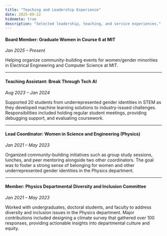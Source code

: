 ```yaml
---
title: "Teaching and Leadership Experience"
date: 2025-09-22
hidemeta: true
description: "Selected leadership, teaching, and service experiences."
---
```


#### Board Member: Graduate Women in Course 6 at MIT 
*Jan 2025 – Present*  

Helping organize community-building events for women/gender minorities in Electrical Engineering and Computer Science at MIT. 

---

#### Teaching Assistant: Break Through Tech AI  
*Aug 2023 – Jan 2024*  

Supported 20 students from underrepresented gender identities in STEM as they developed machine learning solutions to industry-issued challenges. Responsibilities included holding regular student meetings, providing debugging support, and evaluating coursework.

---

#### Lead Coordinator: Women in Science and Engineering (Physics)  
*Jan 2021 – May 2023*  

Organized community-building initiatives such as group study sessions, lunches, and peer mentoring alongside two other coordinators. The goal was to foster a strong sense of belonging for women and other underrepresented gender identities in the Physics department.  

---

#### Member: Physics Departmental Diversity and Inclusion Committee  
*Jan 2021 – May 2023*  

Worked with undergraduates, doctoral students, and faculty to address diversity and inclusion issues in the Physics department. Major contributions included designing a climate survey that gathered over 100 responses, providing actionable insights into departmental culture and equity.  
